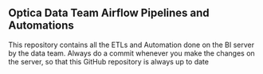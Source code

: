 ## Optica Data Team Airflow Pipelines and Automations
<p>
This repository contains all the ETLs and Automation done on the BI server by the data team.
Always do a commit whenever you make the changes on the server, so that this GitHub repository is 
always up to date
</p>